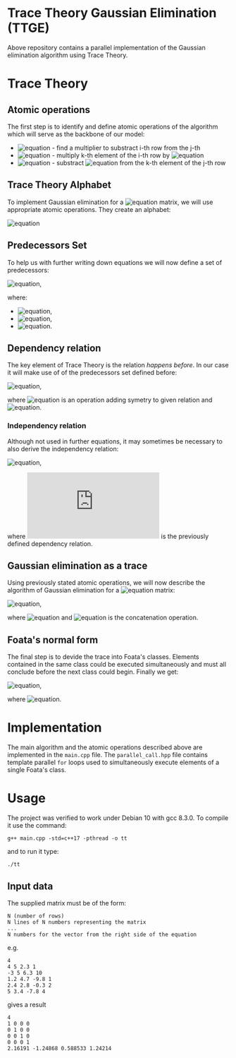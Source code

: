 # Trace Theory Gaussian Elimination (TTGE)
Above repository contains a parallel implementation of the Gaussian elimination algorithm using Trace Theory.

# Trace Theory
## Atomic operations
The first step is to identify and define atomic operations of the algorithm which will serve as the backbone of our model:
* ![equation](http://latex.codecogs.com/gif.latex?A_{i,j}) - find a multiplier to substract i-th row from the j-th
* ![equation](http://latex.codecogs.com/gif.latex?B_{i,j,k}) - multiply k-th element of the i-th row by ![equation](http://latex.codecogs.com/gif.latex?A_{i,j})
* ![equation](http://latex.codecogs.com/gif.latex?C_{i,j,k}) - substract ![equation](http://latex.codecogs.com/gif.latex?B_{i,j,k}) from the k-th element of the j-th row

## Trace Theory Alphabet
To implement Gaussian elimination for a ![equation](http://latex.codecogs.com/gif.latex?N\times%20N) matrix, we will use appropriate atomic operations. They create an alphabet:

![equation](http://latex.codecogs.com/gif.latex?\Sigma%3D%20\\{A_{i,j},%20B_{i,j,k},%20C_{i,j,k}%20\\}%20\quad%20\underset{1%20\leq%20i%20%3C%20N}{\forall}%20\\;%20\underset{i%20%3C%20j%20\leq%20N}{\forall}%20\\;%20\underset{i%20\leq%20k%20\leq%20N+1}{\forall})

## Predecessors Set
To help us with further writing down equations we will now define a set of predecessors:

![equation](http://latex.codecogs.com/gif.latex?\Lambda%3D\Lambda_1\cup\Lambda_2\cup\Lambda_3),

where:
* ![equation](http://latex.codecogs.com/gif.latex?\Lambda_1%3D\\{%20(A_{i,j},%20B_{i,j,k}),%20(B_{i,j,k},%20C_{i,j,k})%20\\}%20\quad%20\underset{1%20\leq%20i%20%3C%20N}{\forall}%20\\;%20\underset{i%20%3C%20j%20\leq%20N}{\forall}%20\\;%20\underset{i%20\leq%20k%20\leq%20N+1}{\forall}),
* ![equation](http://latex.codecogs.com/gif.latex?\Lambda_2%3D\\{%20(C_{i-1,i,i},%20A_{i,j}),%20(C_{i-1,j,i},%20A_{i,j})%20\\}%20\quad%20\underset{2%20\leq%20i%20%3C%20N}{\forall}%20\\;%20\underset{i%20%3C%20j%20\leq%20N}{\forall}),
* ![equation](http://latex.codecogs.com/gif.latex?\Lambda_3%3D\\{%20(C_{i-1,i,k},%20B_{i,j,k}),%20(C_{i-1,j,k},%20C_{i,j,k})%20\\}%20\quad%20\underset{2%20\leq%20i%20%3C%20N}{\forall}%20\\;%20\underset{i%20%3C%20j%20\leq%20N}{\forall}%20\\;%20\underset{i%20%3C%20k%20\leq%20N+1}{\forall}).

## Dependency relation
The key element of Trace Theory is the relation *happens before*. In our case it will make use of of the predecessors set defined before:

![equation](http://latex.codecogs.com/gif.latex?D%3Dsym\\{\Lambda^+\\}\cup%20I_\Sigma),

where ![equation](http://latex.codecogs.com/gif.latex?sym\\{\cdot\\}) is an operation adding symetry to given relation and ![equation](http://latex.codecogs.com/gif.latex?I_\Sigma%3D\\{(a,a)%20\\;%20|%20\\;%20a%20\in%20\Sigma%20\\}).

### Independency relation
Although not used in further equations, it may sometimes be necessary to also derive the independency relation:

![equation](http://latex.codecogs.com/gif.latex?I%3D\Sigma^2%20-%20D),

where ![equation](http://latex.codecogs.com/gif.latex?D) is the previously defined dependency relation.

## Gaussian elimination as a trace
Using previously stated atomic operations, we will now describe the algorithm of Gaussian elimination for a ![equation](http://latex.codecogs.com/gif.latex?N\times%20N) matrix:

![equation](http://latex.codecogs.com/gif.latex?t%3Dt_1\circ%20t_2%20\circ%20\dots%20\circ%20t_{N-1}),

where ![equation](http://latex.codecogs.com/gif.latex?t_i%3D\langle%20A_{i,j},%20B_{i,j,k},%20C_{i,j,k}%20\rangle%20\quad%20\underset{i%20%3C%20j%20\leq%20N}{\forall}%20\\;%20\underset{i%20\leq%20k%20\leq%20N+1}{\forall}) and ![equation](http://latex.codecogs.com/gif.latex?\langle%20\\,%20\circ%20\\,%20\rangle) is the concatenation operation.

## Foata's normal form
The final step is to devide the trace into Foata's classes. Elements contained in the same class could be executed simultaneously and must all conclude before the next class could begin. Finally we get:

![equation](http://latex.codecogs.com/gif.latex?FNF%3DFNF_1%20\\;%20FNF_2%20\\;%20\dots%20\\;%20FNF_{N-1}),

where ![equation](http://latex.codecogs.com/gif.latex?FNF_i%3D[A_{i,j}]%20\\;%20[B_{i,j,k}]%20\\;%20[C_{i,j,k}]%20\\;%20\underset{i%20%3C%20j%20\leq%20N}{\forall}%20\\;%20\underset{i%20\leq%20k%20\leq%20N+1}{\forall}).

# Implementation
The main algorithm and the atomic operations described above are implemented in the `main.cpp` file. The `parallel_call.hpp` file contains template parallel `for` loops used to simultaneously execute elements of a single Foata's class.

# Usage
The project was verified to work under Debian 10 with gcc 8.3.0. To compile it use the command:
```
g++ main.cpp -std=c++17 -pthread -o tt
```
and to run it type:
```
./tt
```
## Input data
The supplied matrix must be of the form:
```
N (number of rows)
N lines of N numbers representing the matrix
...
N numbers for the vector from the right side of the equation
```
e.g.
```
4
4 5 2.3 1
-3 5 6.3 10
1.2 4.7 -9.8 1
2.4 2.8 -0.3 2
5 3.4 -7.8 4
```
gives a result
```
4
1 0 0 0
0 1 0 0
0 0 1 0
0 0 0 1
2.16191 -1.24868 0.588533 1.24214
```
